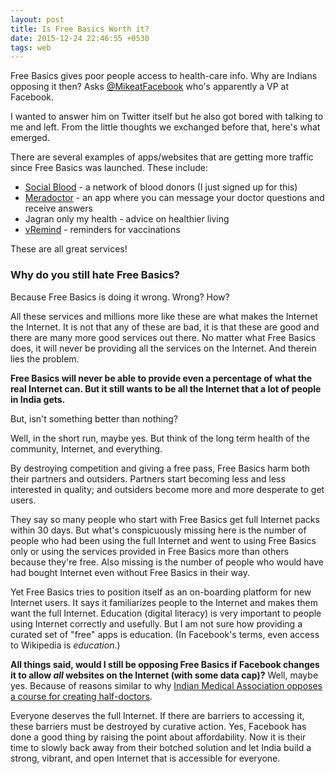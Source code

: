 ```yaml
---
layout: post
title: Is Free Basics Worth it?
date: 2015-12-24 22:46:55 +0530
tags: web
---
```

Free Basics gives poor people access to health-care info. Why are Indians opposing it then? Asks [@MikeatFacebook](https://twitter.com/MikeatFacebook) who's apparently a VP at Facebook.

I wanted to answer him on Twitter itself but he also got bored with talking to me and left. From the little thoughts we exchanged before that, here's what emerged.

There are several examples of apps/websites that are getting more traffic since Free Basics was launched. These include:

* [Social Blood](http://socialblood.org/) - a network of blood donors (I just signed up for this)
* [Meradoctor](http://www.meradoctor.com/) - an app where you can message your doctor questions and receive answers
* Jagran only my health - advice on healthier living
* [vRemind](http://vremind.org/) - reminders for vaccinations

These are all great services!

### Why do you still hate Free Basics? ###

Because Free Basics is doing it wrong. Wrong? How?

All these services and millions more like these are what makes the Internet the Internet. It is not that any of these are bad, it is that these are good and there are many more good services out there. No matter what Free Basics does, it will never be providing all the services on the Internet. And therein lies the problem.

**Free Basics will never be able to provide even a percentage of what the real Internet can. But it still wants to be all the Internet that a lot of people in India gets.**

But, isn't something better than nothing?

Well, in the short run, maybe yes. But think of the long term health of the community, Internet, and everything.

By destroying competition and giving a free pass, Free Basics harm both their partners and outsiders. Partners start becoming less and less interested in quality; and outsiders become more and more desperate to get users.

They say so many people who start with Free Basics get full Internet packs within 30 days. But what's conspicuously missing here is the number of people who had been using the full Internet and went to using Free Basics only or using the services provided in Free Basics more than others because they're free. Also missing is the number of people who would have had bought Internet even without Free Basics in their way.

Yet Free Basics tries to position itself as an on-boarding platform for new Internet users. It says it familiarizes people to the Internet and makes them want the full Internet. Education (digital literacy) is very important to people using Internet correctly and usefully. But I am not sure how providing a curated set of "free" apps is education. (In Facebook's terms, even access to Wikipedia is *education*.)

**All things said, would I still be opposing Free Basics if Facebook changes it to allow *all* websites on the Internet (with some data cap)?** Well, maybe yes. Because of reasons similar to why [Indian Medical Association opposes a course for creating half-doctors](http://www.thehindu.com/todays-paper/tp-national/tp-andhrapradesh/ima-opposes-rmp-course/article1166107.ece).

Everyone deserves the full Internet. If there are barriers to accessing it, these barriers must be destroyed by curative action. Yes, Facebook has done a good thing by raising the point about affordability. Now it is their time to slowly back away from their botched solution and let India build a strong, vibrant, and open Internet that is accessible for everyone.